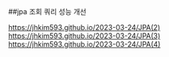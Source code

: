 ##jpa 조회 쿼리 성능 개선

https://jhkim593.github.io/2023-03-24/JPA(2)
https://jhkim593.github.io/2023-03-24/JPA(3)
https://jhkim593.github.io/2023-03-24/JPA(4)
